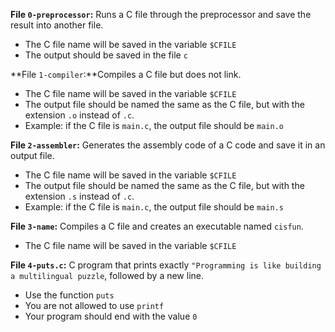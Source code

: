 **File `0-preprocessor`:** Runs a C file through the preprocessor and save the result into another file.

-   The C file name will be saved in the variable  `$CFILE`
-   The output should be saved in the file  `c`

**File `1-compiler`:**Compiles a C file but does not link.

-   The C file name will be saved in the variable  `$CFILE`
-   The output file should be named the same as the C file, but with the extension  `.o`  instead of  `.c`.
-   Example: if the C file is  `main.c`, the output file should be  `main.o`

**File `2-assembler`:** Generates the assembly code of a C code and save it in an output file.

-   The C file name will be saved in the variable  `$CFILE`
-   The output file should be named the same as the C file, but with the extension  `.s`  instead of  `.c`.
-   Example: if the C file is  `main.c`, the output file should be  `main.s`

**File `3-name`:** Compiles a C file and creates an executable named  `cisfun`.

-   The C file name will be saved in the variable  `$CFILE`

**File `4-puts.c`:** C program that prints exactly  `"Programming is like building a multilingual puzzle`, followed by a new line.

-   Use the function  `puts`
-   You are not allowed to use  `printf`
-   Your program should end with the value  `0`

